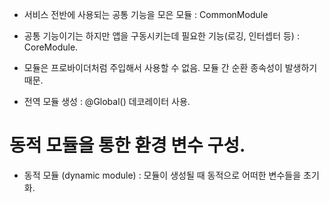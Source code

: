 
- 서비스 전반에 사용되는 공통 기능을 모은 모듈 : CommonModule
- 공통 기능이기는 하지만 앱을 구동시키는데 필요한 기능(로깅, 인터셉터 등) : CoreModule.


- 모듈은 프로바이더처럼 주입해서 사용할 수 없음. 모듈 간 순환 종속성이 발생하기 때문.

- 전역 모듈 생성 : @Global() 데코레이터 사용.


# 동적 모듈을 통한 환경 변수 구성.

- 동적 모듈 (dynamic module) : 모듈이 생성될 때 동적으로 어떠한 변수들을 초기화.